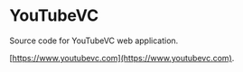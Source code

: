 # YouTubeVC

Source code for YouTubeVC web application.

[https://www.youtubevc.com](https://www.youtubevc.com).

